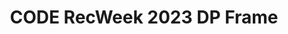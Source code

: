 ---
title: CODE RecWeek 2023 DP Frame
redirect_to: https://twb.nz/coderw23dpframe
redirect_from: 
  - /RW23DPFrame
  - /rw23dpframe
---